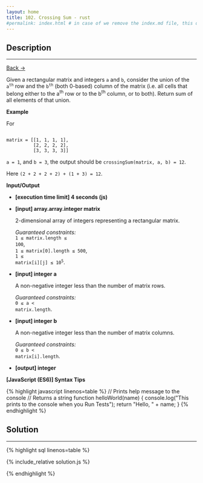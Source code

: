 ```yaml
---
layout: home
title: 102. Crossing Sum - rust
#permalink: index.html # in case of we remove the index.md file, this doc will be the index page
---
```


<div class="row">
<div class="columnStmt" markdown="1">

## Description

---

[Back -> ](../README.md)

Given a rectangular matrix and integers <code>a</code> and <code>b</code>, consider the union of the <code>a<sup>th</sup></code> row and the <code>b<sup>th</sup></code> (both 0-based) column of the matrix (i.e. all cells that belong either to the a<sup>th</sup> row or to the b<sup>th</sup> column, or to both). Return sum of all elements of that union.

**Example**

For

<code type='preformat'>
matrix = [[1, 1, 1, 1], 
          [2, 2, 2, 2], 
          [3, 3, 3, 3]]
</code>

<code>a = 1</code>, and <code>b = 3</code>, the output should be
<code>crossingSum(matrix, a, b) = 12</code>.

Here <code>(2 + 2 + 2 + 2) + (1 + 3) = 12</code>.

**Input/Output**

- **[execution time limit] 4 seconds (js)**

- **[input] array.array.integer matrix**

  2-dimensional array of integers representing a rectangular matrix.<br>

  _Guaranteed constraints:_<br>
  <code>1 ≤ matrix.length ≤ 100</code>,<br> <code>1 ≤ matrix[0].length ≤ 500</code>,<br> <code>1 ≤ matrix[i][j] ≤ 10<sup>5</sup></code>.

- **[input] integer a**

  A non-negative integer less than the number of matrix rows.<br>

  _Guaranteed constraints:_<br>
  <code>0 ≤ a < matrix.length</code>.

- **[input] integer b**

  A non-negative integer less than the number of matrix columns.<br>

  _Guaranteed constraints:_<br>
  <code>0 ≤ b < matrix[i].length</code>.

* **[output] integer**

**[JavaScript (ES6)] Syntax Tips**

{% highlight javascript linenos=table %}
// Prints help message to the console
// Returns a string
function helloWorld(name) {
console.log("This prints to the console when you Run Tests");
return "Hello, " + name;
}
{% endhighlight %}

</div>
<div class="columnSol" markdown="1">

## Solution

---

{% highlight sql linenos=table %}

{% include_relative solution.js %}

{% endhighlight %}

</div>
</div>
